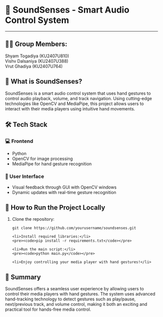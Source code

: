 

  <h1>🎵 SoundSenses - Smart Audio Control System</h1>
  <hr>

  <h2>👨‍💻 Group Members:</h2>
  <p>Shyam Togadiya (KU2407U810)<br>
     Vishv Dalsaniya (KU2407U388)<br>
     Vrut Ghadiya (KU2407U764)</p>

  <h2>🚀 What is SoundSenses?</h2>
  <p>SoundSenses is a smart audio control system that uses hand gestures to control audio playback, volume, and track navigation. Using cutting-edge technologies like OpenCV and MediaPipe, this project allows users to interact with their media players using intuitive hand movements.</p>

  <h2>🛠️ Tech Stack</h2>

  <h3>💻 Frontend</h3>
  <ul>
    <li>Python</li>
    <li>OpenCV for image processing</li>
    <li>MediaPipe for hand gesture recognition</li>
  </ul>

  <h3>📱 User Interface</h3>
  <ul>
    <li>Visual feedback through GUI with OpenCV windows</li>
    <li>Dynamic updates with real-time gesture recognition</li>
  </ul>

  <h2>📂 How to Run the Project Locally</h2>
  <ol>
    <li>Clone the repository:</li>
    <pre><code>git clone https://github.com/yourusername/soundsenses.git</code></pre>

    <li>Install required libraries:</li>
    <pre><code>pip install -r requirements.txt</code></pre>

    <li>Run the main script:</li>
    <pre><code>python main.py</code></pre>

    <li>Enjoy controlling your media player with hand gestures!</li>
  </ol>

  <h2>💬 Summary</h2>
  <p>SoundSenses offers a seamless user experience by allowing users to control their media players with hand gestures. The system uses advanced hand-tracking technology to detect gestures such as play/pause, next/previous track, and volume control, making it both an exciting and practical tool for hands-free media control.</p>

 
</body>
</html>
